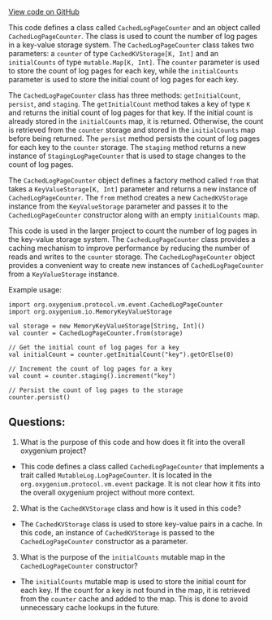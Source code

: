 [View code on GitHub](https://github.com/oxygenium/oxygenium/protocol/src/main/scala/org/oxygenium/protocol/vm/event/CachedLogPageCounter.scala)

This code defines a class called `CachedLogPageCounter` and an object called `CachedLogPageCounter`. The class is used to count the number of log pages in a key-value storage system. The `CachedLogPageCounter` class takes two parameters: a `counter` of type `CachedKVStorage[K, Int]` and an `initialCounts` of type `mutable.Map[K, Int]`. The `counter` parameter is used to store the count of log pages for each key, while the `initialCounts` parameter is used to store the initial count of log pages for each key.

The `CachedLogPageCounter` class has three methods: `getInitialCount`, `persist`, and `staging`. The `getInitialCount` method takes a key of type `K` and returns the initial count of log pages for that key. If the initial count is already stored in the `initialCounts` map, it is returned. Otherwise, the count is retrieved from the `counter` storage and stored in the `initialCounts` map before being returned. The `persist` method persists the count of log pages for each key to the `counter` storage. The `staging` method returns a new instance of `StagingLogPageCounter` that is used to stage changes to the count of log pages.

The `CachedLogPageCounter` object defines a factory method called `from` that takes a `KeyValueStorage[K, Int]` parameter and returns a new instance of `CachedLogPageCounter`. The `from` method creates a new `CachedKVStorage` instance from the `KeyValueStorage` parameter and passes it to the `CachedLogPageCounter` constructor along with an empty `initialCounts` map.

This code is used in the larger project to count the number of log pages in the key-value storage system. The `CachedLogPageCounter` class provides a caching mechanism to improve performance by reducing the number of reads and writes to the `counter` storage. The `CachedLogPageCounter` object provides a convenient way to create new instances of `CachedLogPageCounter` from a `KeyValueStorage` instance. 

Example usage:

```
import org.oxygenium.protocol.vm.event.CachedLogPageCounter
import org.oxygenium.io.MemoryKeyValueStorage

val storage = new MemoryKeyValueStorage[String, Int]()
val counter = CachedLogPageCounter.from(storage)

// Get the initial count of log pages for a key
val initialCount = counter.getInitialCount("key").getOrElse(0)

// Increment the count of log pages for a key
val count = counter.staging().increment("key")

// Persist the count of log pages to the storage
counter.persist()
```
## Questions: 
 1. What is the purpose of this code and how does it fit into the overall oxygenium project?
- This code defines a class called `CachedLogPageCounter` that implements a trait called `MutableLog.LogPageCounter`. It is located in the `org.oxygenium.protocol.vm.event` package. It is not clear how it fits into the overall oxygenium project without more context.

2. What is the `CachedKVStorage` class and how is it used in this code?
- The `CachedKVStorage` class is used to store key-value pairs in a cache. In this code, an instance of `CachedKVStorage` is passed to the `CachedLogPageCounter` constructor as a parameter.

3. What is the purpose of the `initialCounts` mutable map in the `CachedLogPageCounter` constructor?
- The `initialCounts` mutable map is used to store the initial count for each key. If the count for a key is not found in the map, it is retrieved from the `counter` cache and added to the map. This is done to avoid unnecessary cache lookups in the future.